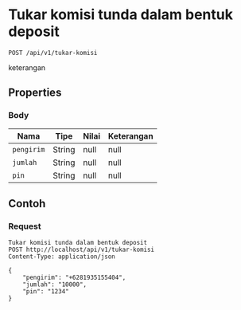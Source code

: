 # Tukar komisi tunda dalam bentuk deposit
```http
POST /api/v1/tukar-komisi
```
keterangan
## Properties
### Body
Nama | Tipe | Nilai | Keterangan
--- | --- | --- | ---
<code>pengirim</code> | String | null | null
<code>jumlah</code> | String | null | null
<code>pin</code> | String | null | null

## Contoh

### Request
```http
Tukar komisi tunda dalam bentuk deposit
POST http://localhost/api/v1/tukar-komisi
Content-Type: application/json

{
    "pengirim": "+6281935155404",
    "jumlah": "10000",
    "pin": "1234"
}
```
